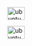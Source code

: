 <div>
<a href="https://www.leetcode.com/ubuntuzavri" target="blank"><img align="center" src="https://raw.githubusercontent.com/rahuldkjain/github-profile-readme-generator/master/src/images/icons/Social/leet-code.svg" alt="ubuntuzavri" height="30" width="40" /></a>
</p>
<a href="https://discord.com/users/622505424532406303" target="blank"><img align="center" src="https://raw.githubusercontent.com/rahuldkjain/github-profile-readme-generator/master/src/images/icons/Social/discord.svg" alt="ubuntuzavri" height="30" width="40" /></a>
</p>
</div>
